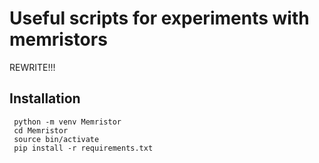 # Useful scripts for experiments with memristors

REWRITE!!!

## Installation
```
 python -m venv Memristor
 cd Memristor
 source bin/activate
 pip install -r requirements.txt
```